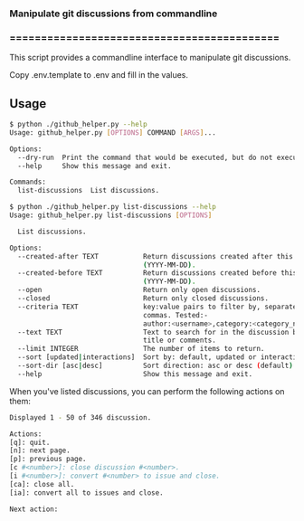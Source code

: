 ### Manipulate git discussions from commandline
### ===========================================

This script provides a commandline interface to manipulate git discussions.

Copy .env.template to .env and fill in the values.

## Usage

```bash
$ python ./github_helper.py --help
Usage: github_helper.py [OPTIONS] COMMAND [ARGS]...

Options:
  --dry-run  Print the command that would be executed, but do not execute it.
  --help     Show this message and exit.

Commands:
  list-discussions  List discussions.
```

```bash
$ python ./github_helper.py list-discussions --help
Usage: github_helper.py list-discussions [OPTIONS]

  List discussions.

Options:
  --created-after TEXT           Return discussions created after this date
                                 (YYYY-MM-DD).
  --created-before TEXT          Return discussions created before this date
                                 (YYYY-MM-DD).
  --open                         Return only open discussions.
  --closed                       Return only closed discussions.
  --criteria TEXT                key:value pairs to filter by, separated by
                                 commas. Tested:-
                                 author:<username>,category:<category_name>
  --text TEXT                    Text to search for in the discussion body,
                                 title or comments.
  --limit INTEGER                The number of items to return.
  --sort [updated|interactions]  Sort by: default, updated or interactions.
  --sort-dir [asc|desc]          Sort direction: asc or desc (default).
  --help                         Show this message and exit.
  ```
When you've listed discussions, you can perform the following actions on them:

```bash
Displayed 1 - 50 of 346 discussion.

Actions: 
[q]: quit.
[n]: next page.
[p]: previous page.
[c #<number>]: close discussion #<number>.
[i #<number>]: convert #<number> to issue and close.
[ca]: close all.
[ia]: convert all to issues and close.

Next action: 
```
